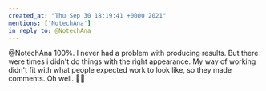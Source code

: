 ```yaml
---
created_at: "Thu Sep 30 18:19:41 +0000 2021"
mentions: ['NotechAna']
in_reply_to: @NotechAna
---
```


@NotechAna 100%. I never had a problem with producing results. But there were times i didn't do things with the right appearance.  My way of working didn't fit with what people expected work to look like, so they made comments. Oh well. 🤷‍♂️